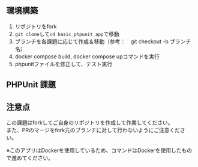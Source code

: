## 環境構築
1. リポジトリをfork
2. `git clone`して`cd basic_phpunit_app`で移動
3. ブランチを各課題に応じて作成＆移動（参考：　git checkout -b ブランチ名）
4. docker compose build, docker compose upコマンドを実行
5. phpunitファイルを修正して、テスト実行

## PHPUnit 課題



## 注意点

この課題はforkしてご自身のリポジトリを作成して作業してください。  
また、PRのマージをfork元のブランチに対して行わないようにご注意ください。  

※このアプリはDockerを使用しているため、コマンドはDockerを使用したもので進めてください。
